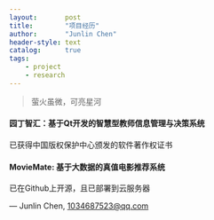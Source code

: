```yaml
---
layout:       post
title:        "项目经历"
author:       "Junlin Chen"
header-style: text
catalog:      true
tags:
    - project
    - research
---
```


> 萤火虽微，可亮星河

#### 园丁智汇：基于Qt开发的智慧型教师信息管理与决策系统
已获得中国版权保护中心颁发的软件著作权证书


#### MovieMate: 基于大数据的真值电影推荐系统
已在Github上开源，且已部署到云服务器

— Junlin Chen, 1034687523@qq.com

